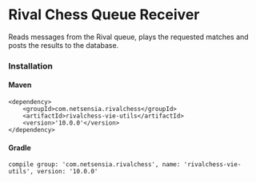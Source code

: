 Rival Chess Queue Receiver
==========================

Reads messages from the Rival queue, plays the requested matches and posts the results to the database.

### Installation

#### Maven

    <dependency>
        <groupId>com.netsensia.rivalchess</groupId>
        <artifactId>rivalchess-vie-utils</artifactId>
        <version>'10.0.0'</version>
    </dependency>
    
#### Gradle

    compile group: 'com.netsensia.rivalchess', name: 'rivalchess-vie-utils', version: '10.0.0'


